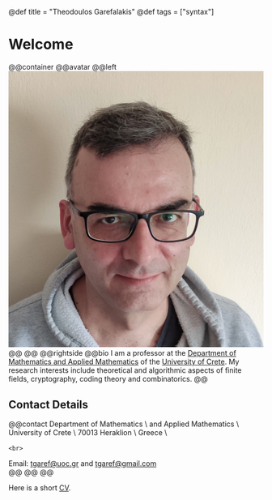 @def title = "Theodoulos Garefalakis"
@def tags = ["syntax"]

# Welcome

@@container
@@avatar
@@left ![](/assets/avatar.jpg) @@
@@
@@rightside
@@bio
I am a professor at the [Department of Mathematics and Applied Mathematics](http://math.uoc.gr/el/) of the [University of Crete](http://www.uoc.gr/). My research interests include theoretical and algorithmic aspects of finite fields, cryptography, coding theory and combinatorics.
@@
## Contact Details
@@contact
Department of Mathematics \\
and Applied Mathematics \\
University of Crete \\
70013 Heraklion \\
Greece \\
~~~
<br>
~~~
Email: [tgaref@uoc.gr](mailto:tgaref@uoc.gr) and [tgaref@gmail.com](mailto:tgaref@gmail.com) 	
@@
@@
@@

Here is a short [CV](/assets/bio-english.pdf).

